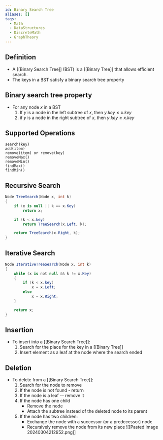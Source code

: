 ```yaml
---
id: Binary Search Tree
aliases: []
tags:
  - Math
  - DataStructures
  - DiscreteMath
  - GraphTheory
---
```

## Definition
- A [[Binary Search Tree]] (BST) is a [[Binary Tree]] that allows efficient search.
- The keys in a BST satisfy a binary search tree property
## Binary search tree property
- For any node $x$ in a BST
    1. If $y$ is a node in the left subtree of $x$, then $y.key\leq x.key$
    2. if $y$ is a node in the right subtree of $x$, then $y.key\geq x.key$
## Supported Operations
```
search(key)
add(item)
remove(item) or remove(key)
removeMax()
removeMin()
findMax()
findMin()
```
## Recursive Search
```cs
Node TreeSearch(Node x, int k)
{
    if (x is null || k == x.Key)
        return x;

    if (k < x.key)
        return TreeSearch(x.Left, k);

    return TreeSearch(x.Right, k);
}
```
## Iterative Search
```cs
Node IterativeTreeSearch(Node x, int k)
{
    while (x is not null && k != x.Key)
    {
        if (k < x.key)
            x = x.Left;
        else
            x = x.Right;
    }

    return x;
}
```
## Insertion
- To insert into a [[Binary Search Tree]]:
    1. Search for the place for the key in a [[Binary Tree]]
    2. Insert element as a leaf at the node where the search ended
## Deletion
- To delete from a [[Binary Search Tree]]:
    1. Search for the node to remove
    2. If the node is not found - return
    3. If the node is a leaf -- remove it
    4. If the node has one child
        - Remove the node
        - Attach the subtree instead of the deleted node to its parent
    5. If the node has two children:
        - Exchange the node with a successor (or a predecessor) node
        - Recursively remove the node from its new place
![[Pasted image 20240304212952.png]]

